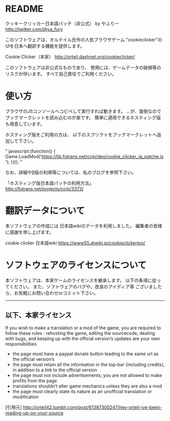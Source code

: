 # README #
クッキークリッカー日本語パッチ（非公式）
by やふりー　 http://twitter.com/@ya_fury

このソフトウェアは、オルテイル氏作の人気ブラウザゲーム
”cookieclicker”のUIを日本へ翻訳する機能を提供します。

Cookie Clicker（本家）
http://orteil.dashnet.org/cookieclicker/

このソフトウェアは非公式なものであり、
使用には、ゲームデータの破損等のリスクが伴います。
すべて自己責任でご利用ください。
# 使い方 #

ブラウザのJSコンソールへコピペして実行すれば動きます。
…が、面倒なのでブックマークレットを読み込むのが楽です。
簡単に適用できるホスティング版も用意しています。

ホスティング版をご利用の方は、
以下のスプリクトをブックマークレットへ追加して下さい。

" javascript:(function() { Game.LoadMod('https://lib.futrans.net/ccjp/dev/cookie_clicker_ja_patche.js'); }()); "

なお、詳細やβ版の利用等については、私のブログを参照下さい。

「ホスティング版日本語パッチの利用方法」
http://futrans.net/projects/ccjp/3373/


# 翻訳データについて #
本ソフトウェアの作成には
日本語wikiのデータを利用しました。
編集者の皆様に感謝を申し上げます。

cookie clicker 日本語wiki
https://www55.atwiki.jp/cookieclickerjpn/

# ソフトウェアのライセンスについて #
本ソフトウェアは、本家ゲームのライセンスを継承します。
以下の条項に従ってください。
また、ソフトウェアのバグや、改良のアイディア等
ございましたら、お気軽にお問い合わせorコミット下さい。

 ----------------------------------------------------
  以下、本家ライセンス
 ----------------------------------------------------
If you wish to make a translation or a mod of the game, you are required to follow these rules :
rehosting the game, editing the sourcecode, dealing with bugs, and keeping up with the official version’s updates are your own responsibilities

- the page must have a paypal donate button leading to the same url as the official version’s
- the page must retain all the information in the top-bar (including credits), in addition to a link to the official version
- the page must not include advertisements; you are not allowed to make profits from the page
- translations shouldn’t alter game mechanics unless they are also a mod
- the page must clearly state its nature as an unofficial translation or modification

[引用元]
http://orteil42.tumblr.com/post/61387300247/hey-orteil-ive-been-reading-up-on-your-source




